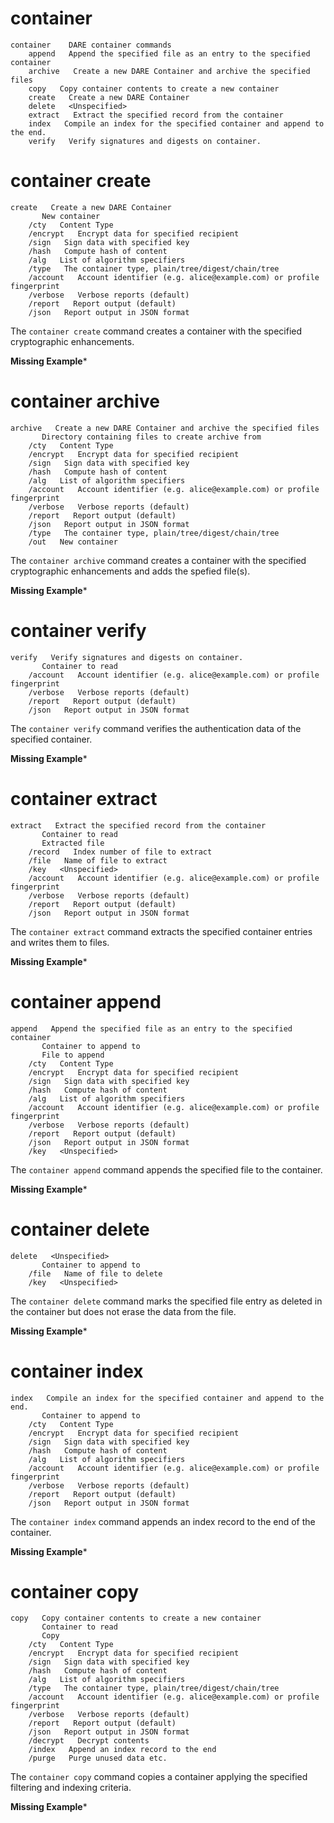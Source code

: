 

# container

````
container    DARE container commands
    append   Append the specified file as an entry to the specified container
    archive   Create a new DARE Container and archive the specified files
    copy   Copy container contents to create a new container
    create   Create a new DARE Container
    delete   <Unspecified>
    extract   Extract the specified record from the container
    index   Compile an index for the specified container and append to the end.
    verify   Verify signatures and digests on container.
````


# container create

````
create   Create a new DARE Container
       New container
    /cty   Content Type
    /encrypt   Encrypt data for specified recipient
    /sign   Sign data with specified key
    /hash   Compute hash of content
    /alg   List of algorithm specifiers
    /type   The container type, plain/tree/digest/chain/tree
    /account   Account identifier (e.g. alice@example.com) or profile fingerprint
    /verbose   Verbose reports (default)
    /report   Report output (default)
    /json   Report output in JSON format
````

The `container create` command creates a container with the specified cryptographic
enhancements.

**Missing Example***

# container archive

````
archive   Create a new DARE Container and archive the specified files
       Directory containing files to create archive from
    /cty   Content Type
    /encrypt   Encrypt data for specified recipient
    /sign   Sign data with specified key
    /hash   Compute hash of content
    /alg   List of algorithm specifiers
    /account   Account identifier (e.g. alice@example.com) or profile fingerprint
    /verbose   Verbose reports (default)
    /report   Report output (default)
    /json   Report output in JSON format
    /type   The container type, plain/tree/digest/chain/tree
    /out   New container
````

The `container archive` command creates a container with the specified cryptographic
enhancements and adds the spefied file(s).

**Missing Example***

# container verify

````
verify   Verify signatures and digests on container.
       Container to read
    /account   Account identifier (e.g. alice@example.com) or profile fingerprint
    /verbose   Verbose reports (default)
    /report   Report output (default)
    /json   Report output in JSON format
````

The `container verify` command verifies the authentication data of the specified 
container.

**Missing Example***


# container extract

````
extract   Extract the specified record from the container
       Container to read
       Extracted file
    /record   Index number of file to extract
    /file   Name of file to extract
    /key   <Unspecified>
    /account   Account identifier (e.g. alice@example.com) or profile fingerprint
    /verbose   Verbose reports (default)
    /report   Report output (default)
    /json   Report output in JSON format
````

The `container extract` command extracts the specified container entries and writes them
to files.

**Missing Example***

# container append

````
append   Append the specified file as an entry to the specified container
       Container to append to
       File to append
    /cty   Content Type
    /encrypt   Encrypt data for specified recipient
    /sign   Sign data with specified key
    /hash   Compute hash of content
    /alg   List of algorithm specifiers
    /account   Account identifier (e.g. alice@example.com) or profile fingerprint
    /verbose   Verbose reports (default)
    /report   Report output (default)
    /json   Report output in JSON format
    /key   <Unspecified>
````

The `container append` command appends the specified file to the container.

**Missing Example***


# container delete

````
delete   <Unspecified>
       Container to append to
    /file   Name of file to delete
    /key   <Unspecified>
````

The `container delete` command marks the specified file entry as deleted in the
container but does not erase the data from the file.

**Missing Example***

# container index

````
index   Compile an index for the specified container and append to the end.
       Container to append to
    /cty   Content Type
    /encrypt   Encrypt data for specified recipient
    /sign   Sign data with specified key
    /hash   Compute hash of content
    /alg   List of algorithm specifiers
    /account   Account identifier (e.g. alice@example.com) or profile fingerprint
    /verbose   Verbose reports (default)
    /report   Report output (default)
    /json   Report output in JSON format
````

The `container index` command appends an index record to the end of the container.

**Missing Example***

# container copy

````
copy   Copy container contents to create a new container
       Container to read
       Copy
    /cty   Content Type
    /encrypt   Encrypt data for specified recipient
    /sign   Sign data with specified key
    /hash   Compute hash of content
    /alg   List of algorithm specifiers
    /type   The container type, plain/tree/digest/chain/tree
    /account   Account identifier (e.g. alice@example.com) or profile fingerprint
    /verbose   Verbose reports (default)
    /report   Report output (default)
    /json   Report output in JSON format
    /decrypt   Decrypt contents
    /index   Append an index record to the end
    /purge   Purge unused data etc.
````

The `container copy` command copies a container applying the specified filtering 
and indexing criteria.

**Missing Example***

